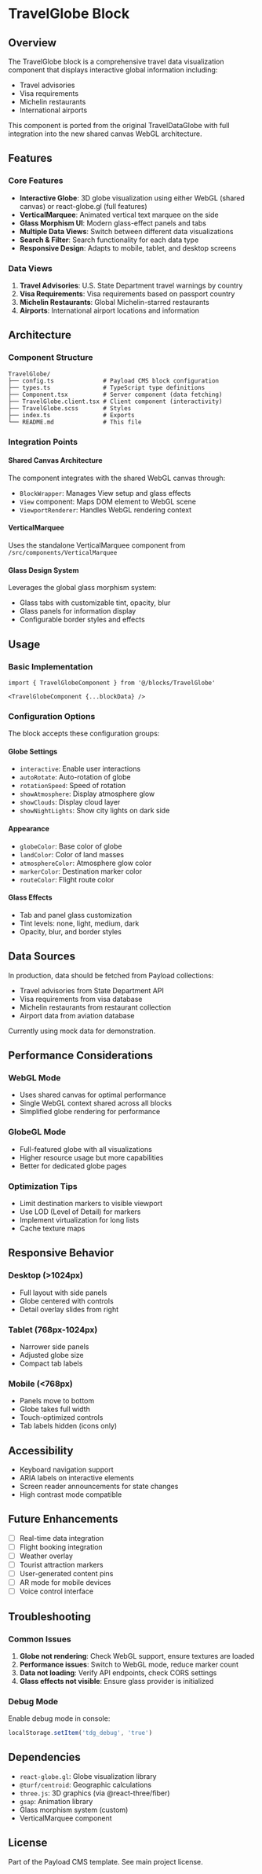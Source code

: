 # TravelGlobe Block

## Overview
The TravelGlobe block is a comprehensive travel data visualization component that displays interactive global information including:
- Travel advisories
- Visa requirements 
- Michelin restaurants
- International airports

This component is ported from the original TravelDataGlobe with full integration into the new shared canvas WebGL architecture.

## Features

### Core Features
- **Interactive Globe**: 3D globe visualization using either WebGL (shared canvas) or react-globe.gl (full features)
- **VerticalMarquee**: Animated vertical text marquee on the side
- **Glass Morphism UI**: Modern glass-effect panels and tabs
- **Multiple Data Views**: Switch between different data visualizations
- **Search & Filter**: Search functionality for each data type
- **Responsive Design**: Adapts to mobile, tablet, and desktop screens

### Data Views
1. **Travel Advisories**: U.S. State Department travel warnings by country
2. **Visa Requirements**: Visa requirements based on passport country
3. **Michelin Restaurants**: Global Michelin-starred restaurants
4. **Airports**: International airport locations and information

## Architecture

### Component Structure
```
TravelGlobe/
├── config.ts              # Payload CMS block configuration
├── types.ts               # TypeScript type definitions
├── Component.tsx          # Server component (data fetching)
├── TravelGlobe.client.tsx # Client component (interactivity)
├── TravelGlobe.scss       # Styles
├── index.ts               # Exports
└── README.md              # This file
```

### Integration Points

#### Shared Canvas Architecture
The component integrates with the shared WebGL canvas through:
- `BlockWrapper`: Manages View setup and glass effects
- `View` component: Maps DOM element to WebGL scene
- `ViewportRenderer`: Handles WebGL rendering context

#### VerticalMarquee
Uses the standalone VerticalMarquee component from `/src/components/VerticalMarquee`

#### Glass Design System
Leverages the global glass morphism system:
- Glass tabs with customizable tint, opacity, blur
- Glass panels for information display
- Configurable border styles and effects

## Usage

### Basic Implementation
```tsx
import { TravelGlobeComponent } from '@/blocks/TravelGlobe'

<TravelGlobeComponent {...blockData} />
```

### Configuration Options
The block accepts these configuration groups:

#### Globe Settings
- `interactive`: Enable user interactions
- `autoRotate`: Auto-rotation of globe
- `rotationSpeed`: Speed of rotation
- `showAtmosphere`: Display atmosphere glow
- `showClouds`: Display cloud layer
- `showNightLights`: Show city lights on dark side

#### Appearance
- `globeColor`: Base color of globe
- `landColor`: Color of land masses
- `atmosphereColor`: Atmosphere glow color
- `markerColor`: Destination marker color
- `routeColor`: Flight route color

#### Glass Effects
- Tab and panel glass customization
- Tint levels: none, light, medium, dark
- Opacity, blur, and border styles

## Data Sources

In production, data should be fetched from Payload collections:
- Travel advisories from State Department API
- Visa requirements from visa database
- Michelin restaurants from restaurant collection
- Airport data from aviation database

Currently using mock data for demonstration.

## Performance Considerations

### WebGL Mode
- Uses shared canvas for optimal performance
- Single WebGL context shared across all blocks
- Simplified globe rendering for performance

### GlobeGL Mode
- Full-featured globe with all visualizations
- Higher resource usage but more capabilities
- Better for dedicated globe pages

### Optimization Tips
- Limit destination markers to visible viewport
- Use LOD (Level of Detail) for markers
- Implement virtualization for long lists
- Cache texture maps

## Responsive Behavior

### Desktop (>1024px)
- Full layout with side panels
- Globe centered with controls
- Detail overlay slides from right

### Tablet (768px-1024px)
- Narrower side panels
- Adjusted globe size
- Compact tab labels

### Mobile (<768px)
- Panels move to bottom
- Globe takes full width
- Touch-optimized controls
- Tab labels hidden (icons only)

## Accessibility

- Keyboard navigation support
- ARIA labels on interactive elements
- Screen reader announcements for state changes
- High contrast mode compatible

## Future Enhancements

- [ ] Real-time data integration
- [ ] Flight booking integration
- [ ] Weather overlay
- [ ] Tourist attraction markers
- [ ] User-generated content pins
- [ ] AR mode for mobile devices
- [ ] Voice control interface

## Troubleshooting

### Common Issues

1. **Globe not rendering**: Check WebGL support, ensure textures are loaded
2. **Performance issues**: Switch to WebGL mode, reduce marker count
3. **Data not loading**: Verify API endpoints, check CORS settings
4. **Glass effects not visible**: Ensure glass provider is initialized

### Debug Mode
Enable debug mode in console:
```javascript
localStorage.setItem('tdg_debug', 'true')
```

## Dependencies

- `react-globe.gl`: Globe visualization library
- `@turf/centroid`: Geographic calculations
- `three.js`: 3D graphics (via @react-three/fiber)
- `gsap`: Animation library
- Glass morphism system (custom)
- VerticalMarquee component

## License

Part of the Payload CMS template. See main project license.
